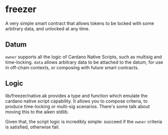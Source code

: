 # freezer

A very simple smart contract that allows tokens to be locked with some arbitrary data, and unlocked at any time.

## Datum

`owner` supports all the logic of Cardano Native Scripts, such as multisig and time-locking.
`data` allows arbitrary data to be attached to the datum, for use in off-chain contexts, or composing with future smart contracts.

## Logic

lib/freezer/native.ak provides a type and function which emulate the cardano native script capability. It allows you to compose criteria, to produce time-locking or multi-sig scenarios.  There's some talk about moving this to the aiken stdlib.

Given that, the script logic is incredibly simple: succeed if the `owner` criteria is satisfied, otherwise fail.